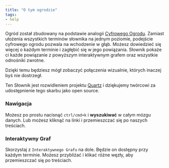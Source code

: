 ```yaml
---
title: "O tym ogrodzie"
tags:
- help
---
```


Ogród został zbudowany na podstawie analogii [Cyfrowego Ogrodu](https://jzhao.xyz/posts/networked-thought/). Zamiast ułożenia wszystkich terminów słownika na jednym poziomie, podejście cyfrowego ogrodu pozwala na wchodzenie w głąb. Możesz dowiedzieć się więcej o każdym terminie i zagłębić się w jego powiązania. Słownik pokaże ci każde powiązanie z powyższym interaktywnym grafem oraz wszystkie odnośniki zwrotne.

Dzięki temu będziesz mógł zobaczyć połączenia wizualnie, których inaczej byś nie dostrzegł.

Ten Słownik jest rozwidleniem projektu [Quartz](https://github.com/jackyzha0/quartz) i dziękujemy twórcowi za udostępnienie tego skarbu jako open source.

### Nawigacja
Możesz po prostu nacisnąć `ctrl/cmd+k` i **wyszukiwać** w całym mózgu danych. Lub możesz kliknąć na linki i przemieszczać się po naszych treściach.

### Interaktywny Graf
Skorzystaj z `Interaktywnego Grafu` na dole. Będzie on dostępny przy każdym terminie. Możesz przybliżać i klikać różne węzły, aby przemieszczać się po treściach.
